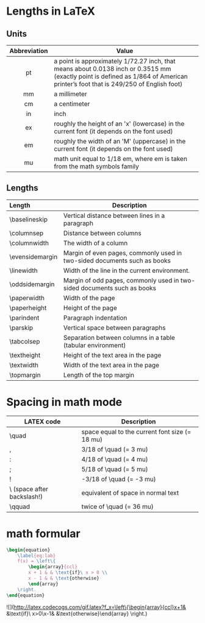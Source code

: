 # Lengths in LaTeX

## Units

Abbreviation | Value
:-------------:|------------------
pt | a point is approximately 1/72.27 inch, that means about 0.0138 inch or 0.3515 mm (exactly point is defined as 1/864 of American printer’s foot that is 249/250 of English foot)
mm | a millimeter
cm | a centimeter
in | inch
ex | roughly the height of an 'x' (lowercase) in the current font (it depends on the font used)
em | roughly the width of an 'M' (uppercase) in the current font (it depends on the font used)
mu | math unit equal to 1/18 em, where em is taken from the math symbols family

## Lengths

Length | Description
:------|--------------------
\baselineskip | Vertical distance between lines in a paragraph
\columnsep | Distance between columns
\columnwidth | The width of a column
\evensidemargin | Margin of even pages, commonly used in two-sided documents such as books
\linewidth | Width of the line in the current environment.
\oddsidemargin | Margin of odd pages, commonly used in two-sided documents such as books
\paperwidth | Width of the page
\paperheight | Height of the page
\parindent | Paragraph indentation
\parskip | Vertical space between paragraphs
\tabcolsep | Separation between columns in a table (tabular environment)
\textheight | Height of the text area in the page
\textwidth | Width of the text area in the page
\topmargin | Length of the top margin

# Spacing in math mode

LATEX code | Description
-----------|------------------
\quad | space equal to the current font size (= 18 mu)
\, | 3/18 of \quad (= 3 mu)
\: | 4/18 of \quad (= 4 mu)
\; | 5/18 of \quad (= 5 mu)
\! | -3/18 of \quad (= -3 mu)
\ (space after backslash!) | equivalent of space in normal text
\qquad | twice of \quad (= 36 mu)

# math formular

```tex
\begin{equation}
    \label{eq:lab}
    f(x) = \left\{ 
        \begin{array}{ccl}
        x + 1 & & \text{if}\ x > 0 \\
        x - 1 & & \text{otherwise}
        \end{array}
    \right.
\end{equation}
```

![](http://latex.codecogs.com/gif.latex?f_x=\left\{\begin{array}{ccl}x+1& &\text{if}\ x>0\\x-1& &\text{otherwise}\end{array} \right.)
